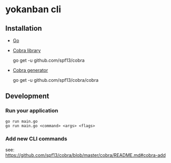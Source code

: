 # yokanban cli

## Installation

- [Go](https://golang.org/doc/install)
- [Cobra library](https://github.com/spf13/cobra#readme)


    go get -u github.com/spf13/cobra
    
-  [Cobra generator](https://github.com/spf13/cobra/blob/master/cobra/README.md)


    go get -u github.com/spf13/cobra/cobra


## Development

### Run your application

    go run main.go
    go run main.go <command> <args> <flags>

### Add new CLI commands

see: https://github.com/spf13/cobra/blob/master/cobra/README.md#cobra-add